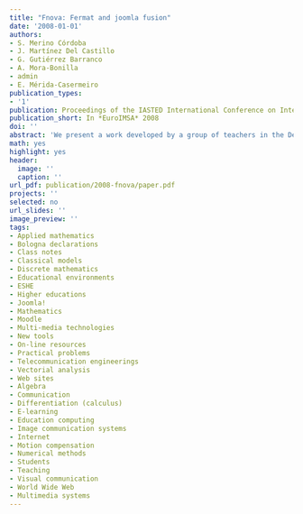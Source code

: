 ```yaml
---
title: "Fnova: Fermat and joomla fusion"
date: '2008-01-01'
authors:
- S. Merino Córdoba
- J. Martínez Del Castillo
- G. Gutiérrez Barranco
- A. Mora-Bonilla
- admin
- E. Mérida-Casermeiro
publication_types: 
- '1'
publication: Proceedings of the IASTED International Conference on Internet and Multimedia Systems and Applications and Visual Communications, _pp. 15-20_
publication_short: In *EuroIMSA* 2008
doi: ''
abstract: 'We present a work developed by a group of teachers in the Department of Applied Mathematics at the University of Malaga. Since 2002, FERMAT Project has  become an important meeting point between teachers and students for the subjects  of Numerical Methods, Algebra, Calculus, Vectorial Analysis, Differential Equations  and Discrete Mathematics in the degree of Telecommunication Engineering. Our main  goal was the development of an educational environment complementary to the classical  model of teaching, in order to get a gradual adaptation to the European Space for  Higher Education (ESHE) according to Bologna Declaration. Our method consists on  theoretical lessons using multimedia technologies and also practical sessions in  the laboratories. In these sessions the students solve practical problems with the  aid of the computer. On the other hand, we offer access to the resources in our  website (class notes, proposed and solved problems...), an also to on-line resources:  mail, forum, chat, videoconference... In a first step we create FERMAT website including  some resources that can be useful for students. The suggestions of these students  have been helpful for the development of the last version, named FNOVA. Thanks  to these suggestions we have introduced important improvements in this version of our new tool. These are those that we present in this paper.'
math: yes
highlight: yes
header:
  image: ''
  caption: ''
url_pdf: publication/2008-fnova/paper.pdf
projects: ''
selected: no
url_slides: ''
image_preview: ''
tags:
- Applied mathematics
- Bologna declarations
- Class notes
- Classical models
- Discrete mathematics
- Educational environments
- ESHE
- Higher educations
- Joomla!
- Mathematics
- Moodle
- Multi-media technologies
- New tools
- On-line resources
- Practical problems
- Telecommunication engineerings
- Vectorial analysis
- Web sites
- Algebra
- Communication
- Differentiation (calculus)
- E-learning
- Education computing
- Image communication systems
- Internet
- Motion compensation
- Numerical methods
- Students
- Teaching
- Visual communication
- World Wide Web
- Multimedia systems
---
```

